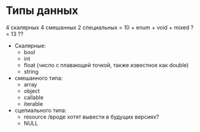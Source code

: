 # Типы данных
  4 скалярных 4 смешанных 2 специальных = 10 + enum + void + mixed ? = 13 ??
  + Скалярные:
    - bool
    - int
    - float (число с плавающей точкой, также известное как double)
    - string
  + смешанного типа:
    - array
    - object
    - callable
    - iterable 
  + сцепиального типа:
    - resource /вроде хотят вывести в будущих версиях?
    - NULL


  
